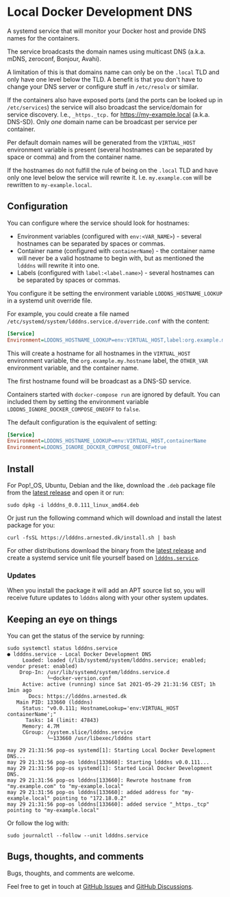 # Local Docker Development DNS

A systemd service that will monitor your Docker host and provide
DNS names for the containers.

The service broadcasts the domain names using multicast DNS
(a.k.a. mDNS, zeroconf, Bonjour, Avahi).

A limitation of this is that domains name can only be on the `.local`
TLD and only have one level below the TLD. A benefit is that you don't
have to change your DNS server or configure stuff in `/etc/resolv` or
similar.

If the containers also have exposed ports (and the ports can be looked
up in `/etc/services`) the service will also broadcast the
service/domain for service discovery. I.e., `_https._tcp.` for
https://my-example.local (a.k.a. DNS-SD). Only _one_ domain name can
be broadcast per service per container.

Per default domain names will be generated from the `VIRTUAL_HOST`
environment variable is present (several hostnames can be separated by
space or comma) and from the container name.

If the hostnames do not fulfill the rule of being on the `.local` TLD
and have only one level below the service will rewrite it.
I.e. `my.example.com` will be rewritten to `my-example.local`.

## Configuration

You can configure where the service should look for hostnames:

* Environment variables (configured with `env:<VAR_NAME>`) - several
  hostnames can be separated by spaces or commas.
* Container name (configured with `containerName`) - the container
  name will never be a valid hostname to begin with, but as mentioned
  the `ldddns` will rewrite it into one.
* Labels (configured with `label:<label.name>`) - several hostnames
  can be separated by spaces or commas.

You configure it be setting the environment variable
`LDDDNS_HOSTNAME_LOOKUP` in a systemd unit override file.

For example, you could create a file named
`/etc/systemd/system/ldddns.service.d/override.conf` with the content:

```ini
[Service]
Environment=LDDDNS_HOSTNAME_LOOKUP=env:VIRTUAL_HOST,label:org.example.my.hostname,env:OTHER_VAR,containerName
```

This will create a hostname for all hostnames in the `VIRTUAL_HOST`
environment variable, the `org.example.my.hostname` label, the
`OTHER_VAR` environment variable, and the container name.

The first hostname found will be broadcast as a DNS-SD service.

Containers started with `docker-compose run` are ignored by
default. You can included them by setting the environment variable
`LDDDNS_IGNORE_DOCKER_COMPOSE_ONEOFF` to `false`.

The default configuration is the equivalent of setting:

```ini
[Service]
Environment=LDDDNS_HOSTNAME_LOOKUP=env:VIRTUAL_HOST,containerName
Environment=LDDDNS_IGNORE_DOCKER_COMPOSE_ONEOFF=true
```

## Install

For Pop!_OS, Ubuntu, Debian and the like, download the `.deb` package
file from the [latest
release](https://github.com/arnested/ldddns/releases/latest) and open
it or run:

```console
sudo dpkg -i ldddns_0.0.111_linux_amd64.deb
```

Or just run the following command which will download and install the
latest package for you:

```console
curl -fsSL https://ldddns.arnested.dk/install.sh | bash
```

For other distributions download the binary from the [latest
release](https://github.com/arnested/ldddns/releases/latest) and
create a systemd service unit file yourself based on
[`ldddns.service`](https://github.com/arnested/ldddns/blob/main/systemd/ldddns.service).

### Updates

When you install the package it will add an APT source list so, you
will receive future updates to `ldddns` along with your other system
updates.

## Keeping an eye on things

You can get the status of the service by running:

```console
sudo systemctl status ldddns.service
● ldddns.service - Local Docker Development DNS
     Loaded: loaded (/lib/systemd/system/ldddns.service; enabled; vendor preset: enabled)
    Drop-In: /usr/lib/systemd/system/ldddns.service.d
             └─docker-version.conf
     Active: active (running) since Sat 2021-05-29 21:31:56 CEST; 1h 1min ago
       Docs: https://ldddns.arnested.dk
   Main PID: 133660 (ldddns)
     Status: "v0.0.111; HostnameLookup='env:VIRTUAL_HOST containerName';"
      Tasks: 14 (limit: 47843)
     Memory: 4.7M
     CGroup: /system.slice/ldddns.service
             └─133660 /usr/libexec/ldddns start

may 29 21:31:56 pop-os systemd[1]: Starting Local Docker Development DNS...
may 29 21:31:56 pop-os ldddns[133660]: Starting ldddns v0.0.111...
may 29 21:31:56 pop-os systemd[1]: Started Local Docker Development DNS.
may 29 21:31:56 pop-os ldddns[133660]: Rewrote hostname from "my.example.com" to "my-example.local"
may 29 21:31:56 pop-os ldddns[133660]: added address for "my-example.local" pointing to "172.18.0.2"
may 29 21:31:56 pop-os ldddns[133660]: added service "_https._tcp" pointing to "my-example.local"
```

Or follow the log with:

```console
sudo journalctl --follow --unit ldddns.service
```

## Bugs, thoughts, and comments

Bugs, thoughts, and comments are welcome.

Feel free to get in touch at [GitHub
Issues](https://github.com/arnested/ldddns/issues) and [GitHub
Discussions](https://github.com/arnested/ldddns/discussions).

